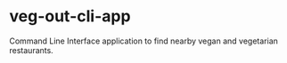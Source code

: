 # veg-out-cli-app
Command Line Interface application to find nearby vegan and vegetarian restaurants. 
